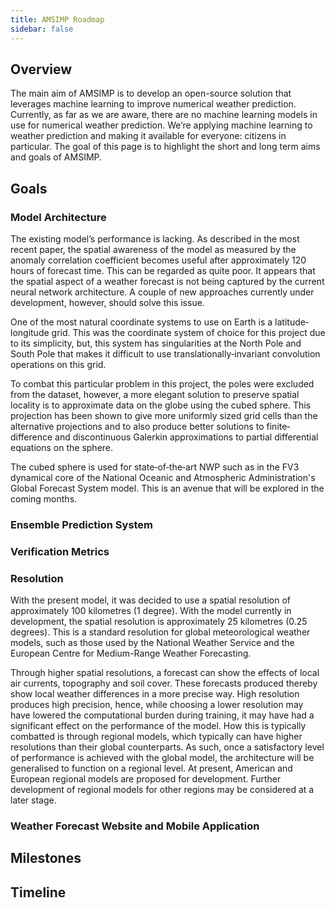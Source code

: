 ```yaml
---
title: AMSIMP Roadmap
sidebar: false
---
```


## Overview
The main aim of AMSIMP is to develop an open-source solution that leverages machine learning to improve numerical weather prediction. Currently, as far as we are aware, there are no machine learning models in use for numerical weather prediction. We’re applying machine learning to weather prediction and making it available for everyone: citizens in particular. The goal of this page is to highlight the short and long term aims and goals of AMSIMP.

## Goals

### Model Architecture

The existing model’s performance is lacking. As described in the most recent paper, the spatial awareness of the model as measured by the anomaly correlation coefficient becomes useful after approximately 120 hours of forecast time. This can be regarded as quite poor. It appears that the spatial aspect of a weather forecast is not being captured by the current neural network architecture. A couple of new approaches currently under development, however, should solve this issue.

One of the most natural coordinate systems to use on Earth is a latitude‐longitude grid. This was the coordinate system of choice for this project due to its simplicity, but, this system has singularities at the North Pole and South Pole that makes it difficult to use translationally‐invariant convolution operations on this grid. 

To combat this particular problem in this project, the poles were excluded from the dataset, however, a more elegant solution to preserve spatial locality is to approximate data on the globe using the cubed sphere. This projection has been shown to give more uniformly sized grid cells than the alternative projections and to also produce better solutions to finite‐difference and discontinuous Galerkin approximations to partial differential equations on the sphere. 

The cubed sphere is used for state‐of‐the‐art NWP such as in the FV3 dynamical core of the National Oceanic and Atmospheric Administration's Global Forecast System model. This is an avenue that will be explored in the coming months.

### Ensemble Prediction System

### Verification Metrics

### Resolution

With the present model, it was decided to use a spatial resolution of approximately 100 kilometres (1 degree). With the model currently in development, the spatial resolution is approximately 25 kilometres (0.25 degrees). This is a standard resolution for global meteorological weather models, such as those used by the National Weather Service and the European Centre for Medium-Range Weather Forecasting. 

Through higher spatial resolutions, a forecast can show the effects of local air currents, topography and soil cover. These forecasts produced thereby show local weather differences in a more precise way. High resolution produces high precision, hence, while choosing a lower resolution may have lowered the computational burden during training, it may have had a significant effect on the performance of the model. How this is typically combatted is through regional models, which typically can have higher resolutions than their global counterparts. As such, once a satisfactory level of performance is achieved with the global model, the architecture will be generalised to function on a regional level. At present, American and European regional models are proposed for development. Further development of regional models for other regions may be considered at a later stage.

### Weather Forecast Website and Mobile Application

## Milestones

## Timeline
